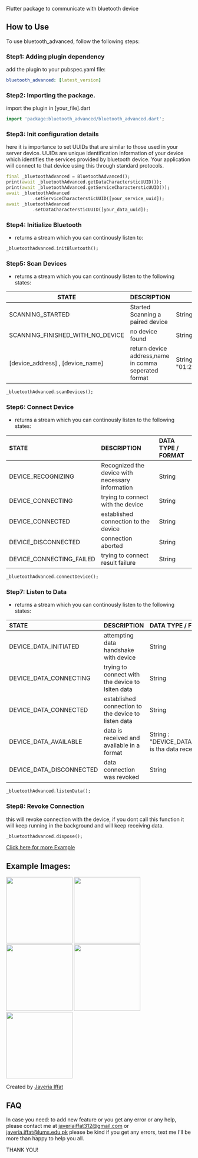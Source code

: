 Flutter package to communicate with bluetooth device

## How to Use
To use bluetooth_advanced, follow the following steps:

### Step1: Adding plugin dependency
add the plugin to your pubspec.yaml file:
```yaml
bluetooth_advanced: [latest_version]
```

### Step2: Importing the package.
import the plugin in [your_file].dart
```dart
import 'package:bluetooth_advanced/bluetooth_advanced.dart';
```

### Step3: Init configuration details
here it is importance to set UUIDs that are similar to those used in your server device. UUIDs are unique identification information of your device which identifies the services provided by bluetooth device. Your application will connect to that device using this through standard protocols.
```dart
final _bluetoothAdvanced = BluetoothAdvanced();
print(await _bluetoothAdvanced.getDataCharactersticUUID());
print(await _bluetoothAdvanced.getServiceCharactersticUUID());
await _bluetoothAdvanced
          .setServiceCharactersticUUID([your_service_uuid]);
await _bluetoothAdvanced
          .setDataCharactersticUUID([your_data_uuid]);
```

### Step4: Initialize Bluetooth
- returns a stream which you can continously listen to:

```dart
_bluetoothAdvanced.initBluetooth();
```

### Step5: Scan Devices  
- returns a stream which you can continously listen to the following states: 

| STATE  | DESCRIPTION |  DATA TYPE/FORMAT |
| ------------- | ------------- | ------------- |
| SCANNING_STARTED    | Started Scanning a paired device |  String |
| SCANNING_FINISHED_WITH_NO_DEVICE   | no device found |  String |
| [device_address] , [device_name]   | return device address,name in comma seperated format  | String: "01:23:45:67:89:10,MyBluetoothDevice" |


```dart
_bluetoothAdvanced.scanDevices();
```

### Step6: Connect Device  
- returns a stream which you can continously listen to the following states:

| STATE               |                  DESCRIPTION                     |  DATA TYPE / FORMAT |
| :---                |                             :----               |   :---- |
| DEVICE_RECOGNIZING  | Recognized the device with necessary information |  String |
| DEVICE_CONNECTING   | trying to connect with the device | String |
| DEVICE_CONNECTED    | established connection to the device | String |
| DEVICE_DISCONNECTED | connection aborted | String |
| DEVICE_CONNECTING_FAILED | trying to connect result failure | String |

```dart
_bluetoothAdvanced.connectDevice();
```

### Step7: Listen to Data  
- returns a stream which you can continously listen to the following states:

| STATE               |                  DESCRIPTION                     |  DATA TYPE / FORMAT |
| :---                |                             :----               |   :---- |
| DEVICE_DATA_INITIATED  | attempting data handshake with device |  String |
| DEVICE_DATA_CONNECTING   | trying to connect with the device to lsiten data | String |
| DEVICE_DATA_CONNECTED    | established connection to the device to listen data | String |
| DEVICE_DATA_AVAILABLE | data is received and available in a format | String : "DEVICE_DATA_AVAILABLE:this is tha data received" |
| DEVICE_DATA_DISCONNECTED | data connection was revoked | String |

```dart
_bluetoothAdvanced.listenData();
```

### Step8: Revoke Connection
this will revoke connection with the device, if you dont call this function it will keep running in the background and will keep receiving data. 

```dart
_bluetoothAdvanced.dispose();
```


[Click here for more Example](https://pub.dev/packages/bluetooth_advanced/example)
 
## Example Images:
 
 <img src="https://imgur.com/ufocIbY.png" width="180" />  <img src="https://imgur.com/znpdISs.png" width="180" />  <img src="https://imgur.com/f7dYg1v.png" width="180" />  <img src="https://imgur.com/5Yu89Sb.png" width="180" />  <img src="https://imgur.com/Vh6Uf0N.png" width="180" />
 


Created by [Javeria Iffat](https://www.linkedin.com/in/javeria-iffat/)


## FAQ

In case you need: to add new feature or you get any error or any help, please contact me at javeriaiffat312@gmail.com or javeria.iffat@lums.edu.pk
please be kind if you get any errors, text me I'll be more than happy to help you all.

THANK YOU!